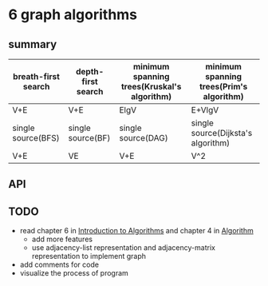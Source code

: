# 6 graph algorithms

## summary

|breath-first search|depth-first search|minimum spanning trees(Kruskal's algorithm)|minimum spanning trees(Prim's algorithm)|
|-------------------|------------------|-------------------------------------------|----------------------------------------|
|V+E                |V+E               |ElgV                                       |E+VlgV                                  |
|single source(BFS) |single source(BF) |single source(DAG)                         |single source(Dijksta's algorithm)      |
|V+E                |VE                |V+E                                        |V^2                                     |


## API

## TODO

- read chapter 6 in [Introduction to Algorithms](https://book.douban.com/subject/20432061/) and chapter 4 in [Algorithm](https://book.douban.com/subject/10432347)
  - add more features
  - use adjacency-list representation and adjacency-matrix representation to implement graph
- add comments for code
- visualize the process of program
